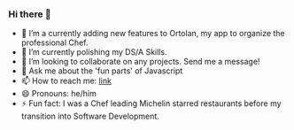### Hi there 👋

- 🔭 I’m a currently adding new features to Ortolan, my app to organize the professional Chef.
- 🌱 I’m currently polishing my DS/A Skills.
- 👯 I’m looking to collaborate on any projects. Send me a message!
- 💬 Ask me about the 'fun parts' of Javascript
- 📫 How to reach me: [link](https://www.linkedin.com/in/jordan-guevara-a9370521a/)
- 😄 Pronouns: he/him
- ⚡ Fun fact: I was a Chef leading Michelin starred restaurants before my transition into Software Development.
